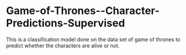 # Game-of-Thrones--Character-Predictions-Supervised
This is a classification model done on the data set of game of thrones to predict whether the characters are alive or not. 

